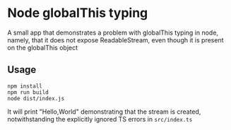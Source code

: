# Node globalThis typing

A small app that demonstrates a problem with globalThis typing in node, namely, that it does not expose ReadableStream, even though it is present on the globalThis object

## Usage

```
npm install
npm run build
node dist/index.js
```

It will print "Hello,World" demonstrating that the stream is created, notwithstanding the explicitly ignored TS errors in `src/index.ts`
